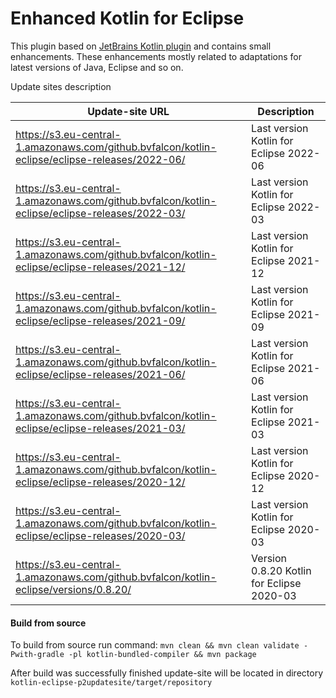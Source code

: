 Enhanced Kotlin for Eclipse
==============

This plugin based on [JetBrains Kotlin plugin](https://github.com/JetBrains/kotlin-eclipse) and contains small enhancements. These enhancements mostly related to adaptations for latest versions of Java, Eclipse and so on.

Update sites description

Update-site URL | Description
----------------|------------
https://s3.eu-central-1.amazonaws.com/github.bvfalcon/kotlin-eclipse/eclipse-releases/2022-06/ | Last version Kotlin for Eclipse 2022-06
https://s3.eu-central-1.amazonaws.com/github.bvfalcon/kotlin-eclipse/eclipse-releases/2022-03/ | Last version Kotlin for Eclipse 2022-03
https://s3.eu-central-1.amazonaws.com/github.bvfalcon/kotlin-eclipse/eclipse-releases/2021-12/ | Last version Kotlin for Eclipse 2021-12
https://s3.eu-central-1.amazonaws.com/github.bvfalcon/kotlin-eclipse/eclipse-releases/2021-09/ | Last version Kotlin for Eclipse 2021-09
https://s3.eu-central-1.amazonaws.com/github.bvfalcon/kotlin-eclipse/eclipse-releases/2021-06/ | Last version Kotlin for Eclipse 2021-06
https://s3.eu-central-1.amazonaws.com/github.bvfalcon/kotlin-eclipse/eclipse-releases/2021-03/ | Last version Kotlin for Eclipse 2021-03
https://s3.eu-central-1.amazonaws.com/github.bvfalcon/kotlin-eclipse/eclipse-releases/2020-12/ | Last version Kotlin for Eclipse 2020-12
https://s3.eu-central-1.amazonaws.com/github.bvfalcon/kotlin-eclipse/eclipse-releases/2020-03/ | Last version Kotlin for Eclipse 2020-03
https://s3.eu-central-1.amazonaws.com/github.bvfalcon/kotlin-eclipse/versions/0.8.20/ | Version 0.8.20 Kotlin for Eclipse 2020-03

#### Build from source

To build from source run command: `mvn clean && mvn clean validate -Pwith-gradle -pl kotlin-bundled-compiler && mvn package`

After build was successfully finished update-site will be located in directory `kotlin-eclipse-p2updatesite/target/repository`
